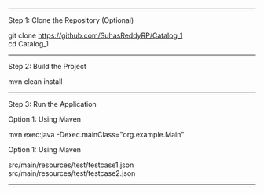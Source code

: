 -----------------------------------------------------
Step 1: Clone the Repository (Optional)

git clone https://github.com/SuhasReddyRP/Catalog_1  
cd Catalog_1

-----------------------------------------------------
Step 2: Build the Project

mvn clean install

-----------------------------------------------------
Step 3: Run the Application

Option 1: Using Maven

mvn exec:java -Dexec.mainClass="org.example.Main"


Option 1: Using Maven

src/main/resources/test/testcase1.json  
src/main/resources/test/testcase2.json  

-----------------------------------------------------


